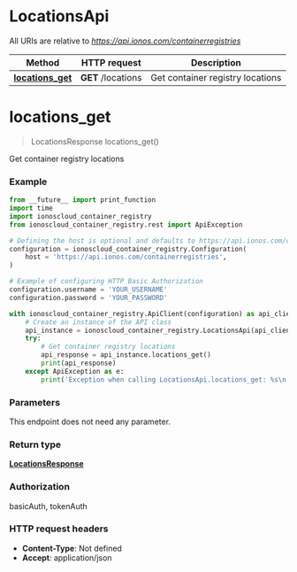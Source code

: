 # LocationsApi

All URIs are relative to *https://api.ionos.com/containerregistries*

| Method | HTTP request | Description |
| ------------- | ------------- | ------------- |
| [**locations_get**](LocationsApi.md#locations_get) | **GET** /locations | Get container registry locations |


# **locations_get**
> LocationsResponse locations_get()

Get container registry locations

### Example

```python
from __future__ import print_function
import time
import ionoscloud_container_registry
from ionoscloud_container_registry.rest import ApiException

# Defining the host is optional and defaults to https://api.ionos.com/containerregistries
configuration = ionoscloud_container_registry.Configuration(
    host = 'https://api.ionos.com/containerregistries',
)

# Example of configuring HTTP Basic Authorization
configuration.username = 'YOUR_USERNAME'
configuration.password = 'YOUR_PASSWORD'

with ionoscloud_container_registry.ApiClient(configuration) as api_client:
    # Create an instance of the API class
    api_instance = ionoscloud_container_registry.LocationsApi(api_client)
    try:
        # Get container registry locations
        api_response = api_instance.locations_get()
        print(api_response)
    except ApiException as e:
        print('Exception when calling LocationsApi.locations_get: %s\n' % e)
```

### Parameters
This endpoint does not need any parameter.

### Return type

[**LocationsResponse**](../models/LocationsResponse.md)

### Authorization

basicAuth, tokenAuth

### HTTP request headers

 - **Content-Type**: Not defined
 - **Accept**: application/json

